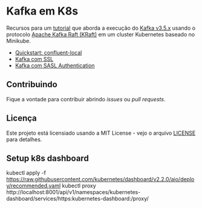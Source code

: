 # Kafka em K8s

Recursos para um [tutorial](https://rafaelnatali.wixsite.com/rmn-technology/pt/post/executando-o-kafka-no-kubernetes-com-o-modo-kraft) que aborda a execução do [Kafka v3.5.x](https://docs.confluent.io/platform/current/installation/versions-interoperability.html) usando o protocolo [Apache Kafka Raft (KRaft)](https://developer.confluent.io/learn/kraft/) em um cluster Kubernetes baseado no Minikube.

- [Quickstart: confluent-local](./confluent-local/README-pt.md)
- [Kafka com SSL](./ssl/README-pt.md)
- [Kafka com SASL Authentication](./sasl/README-pt.md)

## Contribuindo

Fique a vontade para contribuir abrindo _issues_ ou _pull requests_.

## Licença

Este projeto está licensiado usando a MIT License - vejo o arquivo [LICENSE](../LICENSE) para detalhes.

## Setup k8s dashboard
kubectl apply -f https://raw.githubusercontent.com/kubernetes/dashboard/v2.2.0/aio/deploy/recommended.yaml
kubectl proxy
http://localhost:8001/api/v1/namespaces/kubernetes-dashboard/services/https:kubernetes-dashboard:/proxy/
